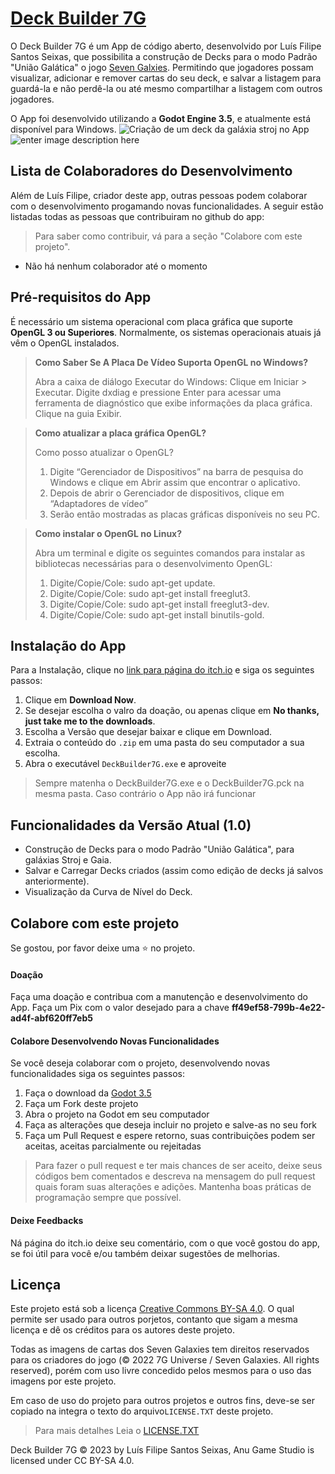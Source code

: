 
# [Deck Builder 7G](https://github.com/lfmaster780/DeckBuilder7G)

O Deck Builder 7G é um App de código aberto, desenvolvido por Luís Filipe Santos Seixas, que possibilita a construção de Decks para o modo Padrão "União Galática" o jogo [Seven Galxies](https://loja.7guniverse.com/pagina/sobre-o-jogo.html). Permitindo que jogadores possam visualizar, adicionar e remover cartas do seu deck, e salvar a listagem para guardá-la e não perdê-la ou até mesmo compartilhar a listagem com outros jogadores.

O App foi desenvolvido utilizando a **Godot Engine 3.5**, e atualmente está disponível para Windows.
![Criação de um deck da galáxia stroj no App](https://img.itch.zone/aW1hZ2UvMjA0MjgyMi8xMjAxNTkxMi5wbmc=/347x500/XQAxOh.png)      ![enter image description here](https://img.itch.zone/aW1hZ2UvMjA0MjgyMi8xMjAxNTkxNS5wbmc=/347x500/Qr/M+U.png)

## Lista de Colaboradores do Desenvolvimento
Além de Luís Filipe, criador deste app, outras pessoas podem colaborar com o desenvolvimento progamando novas funcionalidades. A seguir estão listadas todas as pessoas que contribuiram no github do app:
> Para saber como contribuir, vá para a seção "Colabore com este projeto".
 - Não há nenhum colaborador até o momento

## Pré-requisitos do App

É necessário um sistema operacional com placa gráfica que suporte **OpenGL 3 ou Superiores**.
Normalmente, os sistemas operacionais atuais já vêm o OpenGL instalados.

> **Como Saber Se A Placa De Vídeo Suporta OpenGL no Windows?**
>
>Abra a caixa de diálogo Executar do Windows: Clique em Iniciar > Executar. Digite dxdiag e pressione Enter para acessar uma ferramenta de diagnóstico que exibe informações da placa gráfica. Clique na guia Exibir.

> **Como atualizar a placa gráfica OpenGL?**
>
>Como posso atualizar o OpenGL?
>
>1.  Digite “Gerenciador de Dispositivos” na barra de pesquisa do Windows e clique em Abrir assim que
>encontrar o aplicativo.
>2.  Depois de abrir o Gerenciador de dispositivos, clique em “Adaptadores de vídeo”
>3.  Serão então mostradas as placas gráficas disponíveis no seu PC.

>**Como instalar o OpenGL no Linux?**
>
>Abra um terminal e digite os seguintes comandos para instalar as bibliotecas necessárias para o desenvolvimento OpenGL:
>1.  Digite/Copie/Cole: sudo apt-get update.
>2.  Digite/Copie/Cole: sudo apt-get install freeglut3.
>3.  Digite/Copie/Cole: sudo apt-get install freeglut3-dev.
>4.  Digite/Copie/Cole: sudo apt-get install binutils-gold.

## Instalação do App

Para a Instalação, clique no [link para página do itch.io](https://anugamestudio.itch.io/7g-deck-builder) e siga os seguintes passos:

 1. Clique em **Download Now**.
 2. Se desejar escolha o valro da doação, ou apenas clique em **No thanks, just take me to the downloads**.
 3. Escolha a Versão que desejar baixar e clique em Download.
 4. Extraia o conteúdo do `.zip` em uma pasta do seu computador a sua escolha.
 5. Abra o executável `DeckBuilder7G.exe` e aproveite

> Sempre matenha o DeckBuilder7G.exe e o DeckBuilder7G.pck na mesma pasta. Caso contrário o App não irá funcionar

## Funcionalidades da Versão Atual (1.0)

 - Construção de Decks para o modo Padrão "União Galática", para galáxias Stroj e Gaia.
 - Salvar e Carregar Decks criados (assim como edição de decks já salvos anteriormente).
 - Visualização da Curva de Nível do Deck.

## Colabore com este projeto
Se gostou, por favor deixe uma ⭐ no projeto.
#### Doação
Faça uma doação e contribua com a manutenção e desenvolvimento do App.
Faça um Pix com o valor desejado para a chave **ff49ef58-799b-4e22-ad4f-abf620ff7eb5**
#### Colabore Desenvolvendo Novas Funcionalidades
Se você deseja colaborar com o projeto, desenvolvendo novas funcionalidades siga os seguintes passos:

 1. Faça o download da [Godot 3.5](https://godotengine.org/download/3.x/windows/)
 2. Faça um Fork deste projeto
 3. Abra o projeto na Godot em seu computador
 4. Faça as alterações que deseja incluir no projeto e salve-as no seu fork
 5. Faça um Pull Request e espere retorno, suas contribuições podem ser aceitas, aceitas parcialmente ou rejeitadas
 > Para fazer o pull request e ter mais chances de ser aceito, deixe seus códigos bem comentados e descreva na mensagem do pull request quais foram suas alterações e adições. Mantenha boas práticas de programação sempre que possível.


#### Deixe Feedbacks
Ná página do itch.io deixe seu comentário, com o que você gostou do app, se foi útil para você e/ou também deixar sugestões de melhorias.

## Licença
Este projeto está sob a licença [Creative Commons BY-SA 4.0](http://creativecommons.org/licenses/by-sa/4.0/). O qual permite ser usado para outros porjetos, contanto que sigam a mesma licença e dê os créditos para os autores deste projeto.

Todas as imagens de cartas dos Seven Galaxies tem direitos reservados para os criadores do jogo (© 2022 7G Universe / Seven Galaxies. All rights reserved), porém com uso livre concedido pelos mesmos para o uso das imagens por este projeto.

Em caso de uso do projeto para outros projetos e outros fins, deve-se ser copiado na integra o texto do arquivo`LICENSE.TXT` deste projeto.

>Para mais detalhes
>Leia o [LICENSE.TXT](https://github.com/lfmaster780/DeckBuilder7G/blob/main/LICENSE.txt)

Deck Builder 7G © 2023 by Luís Filipe Santos Seixas, Anu Game Studio is licensed under CC BY-SA 4.0.
